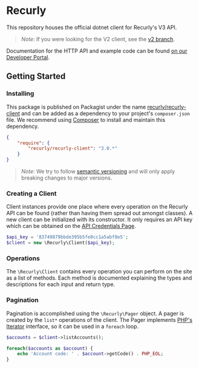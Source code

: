 # Recurly

This repository houses the official dotnet client for Recurly's V3 API.

> *Note*:
> If you were looking for the V2 client, see the [v2 branch](https://github.com/recurly/recurly-client-php/tree/v2).

Documentation for the HTTP API and example code can be found
[on our Developer Portal](https://developers.recurly.com/api/v2019-10-10/).

## Getting Started

### Installing

This package is published on Packagist under the name [recurly/recurly-client](https://packagist.org/packages/recurly/recurly-client) and can be added as a dependency to your project's `composer.json` file. We recommend using [Composer](http://getcomposer.org/) to install and maintain this dependency.

```json
{
    "require": {
        "recurly/recurly-client": "3.0.*"
    }
}
```

> *Note*: We try to follow [semantic versioning](https://semver.org/) and will only apply breaking changes to major versions.

### Creating a Client

Client instances provide one place where every operation on the Recurly API can be found (rather than having them spread out amongst classes). A new client can be initialized with its constructor. It only requires an API key which can be obtained on the [API Credentials Page](https://app.recurly.com/go/integrations/api_keys).

```php
$api_key = '83749879bbde395b5fe0cc1a5abf8e5';
$client = new \Recurly\Client($api_key);
```

### Operations

The `\Recurly\Client` contains every operation you can perform on the site as a list of methods. Each method is documented explaining the types and descriptions for each input and return type.

### Pagination

Pagination is accomplished using the `\Recurly\Pager` object. A pager is created by the `list*` operations of the client. The Pager implements [PHP's Iterator](https://www.php.net/manual/en/class.iterator.php) interface, so it can be used in a `foreach` loop. 

```php
$accounts = $client->listAccounts();

foreach($accounts as $account) {
    echo 'Account code: ' . $account->getCode() . PHP_EOL;
}
```